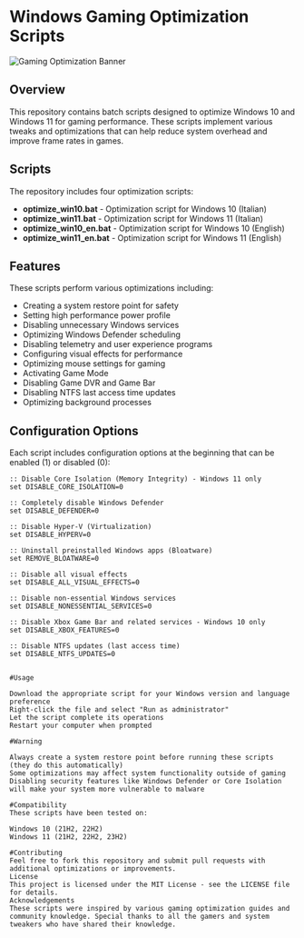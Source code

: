 # Windows Gaming Optimization Scripts

![Gaming Optimization Banner](https://i.imgur.com/YourBannerImage.png)

## Overview

This repository contains batch scripts designed to optimize Windows 10 and Windows 11 for gaming performance. These scripts implement various tweaks and optimizations that can help reduce system overhead and improve frame rates in games.

## Scripts

The repository includes four optimization scripts:

- **optimize_win10.bat** - Optimization script for Windows 10 (Italian)
- **optimize_win11.bat** - Optimization script for Windows 11 (Italian)
- **optimize_win10_en.bat** - Optimization script for Windows 10 (English)
- **optimize_win11_en.bat** - Optimization script for Windows 11 (English)

## Features

These scripts perform various optimizations including:

- Creating a system restore point for safety
- Setting high performance power profile
- Disabling unnecessary Windows services
- Optimizing Windows Defender scheduling
- Disabling telemetry and user experience programs
- Configuring visual effects for performance
- Optimizing mouse settings for gaming
- Activating Game Mode
- Disabling Game DVR and Game Bar
- Disabling NTFS last access time updates
- Optimizing background processes

## Configuration Options

Each script includes configuration options at the beginning that can be enabled (1) or disabled (0):

```batch
:: Disable Core Isolation (Memory Integrity) - Windows 11 only
set DISABLE_CORE_ISOLATION=0

:: Completely disable Windows Defender
set DISABLE_DEFENDER=0

:: Disable Hyper-V (Virtualization)
set DISABLE_HYPERV=0

:: Uninstall preinstalled Windows apps (Bloatware)
set REMOVE_BLOATWARE=0

:: Disable all visual effects
set DISABLE_ALL_VISUAL_EFFECTS=0

:: Disable non-essential Windows services
set DISABLE_NONESSENTIAL_SERVICES=0

:: Disable Xbox Game Bar and related services - Windows 10 only
set DISABLE_XBOX_FEATURES=0

:: Disable NTFS updates (last access time)
set DISABLE_NTFS_UPDATES=0


#Usage

Download the appropriate script for your Windows version and language preference
Right-click the file and select "Run as administrator"
Let the script complete its operations
Restart your computer when prompted

#Warning

Always create a system restore point before running these scripts (they do this automatically)
Some optimizations may affect system functionality outside of gaming
Disabling security features like Windows Defender or Core Isolation will make your system more vulnerable to malware

#Compatibility
These scripts have been tested on:

Windows 10 (21H2, 22H2)
Windows 11 (21H2, 22H2, 23H2)

#Contributing
Feel free to fork this repository and submit pull requests with additional optimizations or improvements.
License
This project is licensed under the MIT License - see the LICENSE file for details.
Acknowledgements
These scripts were inspired by various gaming optimization guides and community knowledge. Special thanks to all the gamers and system tweakers who have shared their knowledge.